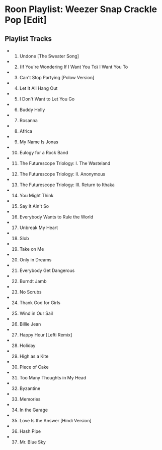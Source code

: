 # Roon Playlist: Weezer Snap Crackle Pop [Edit]

## Playlist Tracks


- 1. Undone [The Sweater Song]
- 2. (If You're Wondering If I Want You To) I Want You To
- 3. Can't Stop Partying [Polow Version]
- 4. Let It All Hang Out
- 5. I Don't Want to Let You Go
- 6. Buddy Holly
- 7. Rosanna
- 8. Africa
- 9. My Name Is Jonas
- 10. Eulogy for a Rock Band
- 11. The Futurescope Triology: I. The Wasteland
- 12. The Futurescope Triology: II. Anonymous
- 13. The Futurescope Triology: III. Return to Ithaka
- 14. You Might Think
- 15. Say It Ain't So
- 16. Everybody Wants to Rule the World
- 17. Unbreak My Heart
- 18. Slob
- 19. Take on Me
- 20. Only in Dreams
- 21. Everybody Get Dangerous
- 22. Burndt Jamb
- 23. No Scrubs
- 24. Thank God for Girls
- 25. Wind in Our Sail
- 26. Billie Jean
- 27. Happy Hour [Lefti Remix]
- 28. Holiday
- 29. High as a Kite
- 30. Piece of Cake
- 31. Too Many Thoughts in My Head
- 32. Byzantine
- 33. Memories
- 34. In the Garage
- 35. Love Is the Answer [Hindi Version]
- 36. Hash Pipe
- 37. Mr. Blue Sky

